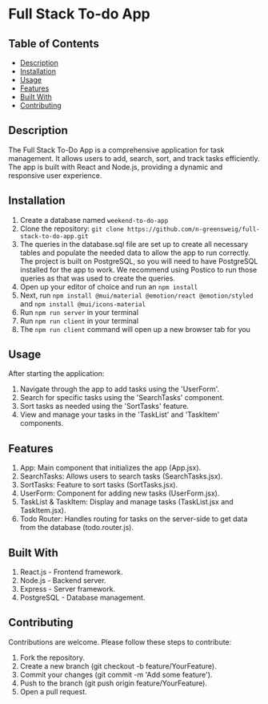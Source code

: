 # Full Stack To-do App

## Table of Contents
- [Description](#Description)
- [Installation](#Installation)
- [Usage](#Usage)
- [Features](#Features)
- [Built With](#Built-With)
- [Contributing](#Contributing)

## Description
The Full Stack To-Do App is a comprehensive application for task management. It allows users to add, search, sort, and track tasks efficiently. The app is built with React and Node.js, providing a dynamic and responsive user experience.

## Installation

1. Create a database named ```weekend-to-do-app```
2. Clone the repository: ```git clone https://github.com/n-greensweig/full-stack-to-do-app.git```
3. The queries in the database.sql file are set up to create all necessary tables and populate the needed data to allow the app to run correctly. The project is built on PostgreSQL, so you will need to have PostgreSQL installed for the app to work. We recommend using Postico to run those queries as that was used to create the queries.
4. Open up your editor of choice and run an ```npm install```
5. Next, run ```npm install @mui/material @emotion/react @emotion/styled``` and ```npm install @mui/icons-material```
6. Run ```npm run server``` in your terminal
7. Run ```npm run client``` in your terminal
8. The ```npm run client``` command will open up a new browser tab for you

## Usage
After starting the application:
1. Navigate through the app to add tasks using the 'UserForm'.
2. Search for specific tasks using the 'SearchTasks' component.
3. Sort tasks as needed using the 'SortTasks' feature.
4. View and manage your tasks in the 'TaskList' and 'TaskItem' components.

## Features
1. App: Main component that initializes the app (App.jsx).
2. SearchTasks: Allows users to search tasks (SearchTasks.jsx).
3. SortTasks: Feature to sort tasks (SortTasks.jsx).
4. UserForm: Component for adding new tasks (UserForm.jsx).
5. TaskList & TaskItem: Display and manage tasks (TaskList.jsx and TaskItem.jsx).
6. Todo Router: Handles routing for tasks on the server-side to get data from the database (todo.router.js).

## Built With
1. React.js - Frontend framework.
2. Node.js - Backend server.
3. Express - Server framework.
4. PostgreSQL - Database management.

## Contributing
Contributions are welcome. Please follow these steps to contribute:
1. Fork the repository.
2. Create a new branch (git checkout -b feature/YourFeature).
3. Commit your changes (git commit -m 'Add some feature').
4. Push to the branch (git push origin feature/YourFeature).
5. Open a pull request.
